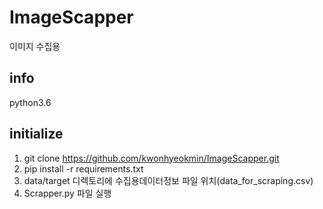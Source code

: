 # ImageScapper
이미지 수집용 

## info
python3.6

## initialize
1. git clone https://github.com/kwonhyeokmin/ImageScapper.git
2. pip install -r requirements.txt
3. data/target 디렉토리에 수집용데이터정보 파일 위치(data_for_scraping.csv)
4. Scrapper.py 파일 실행
